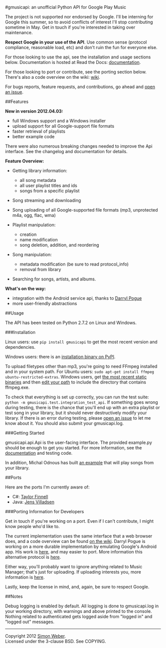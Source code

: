 #gmusicapi: an unofficial Python API for Google Play Music

The project is not supported nor endorsed by Google. I'll be interning for Google this summer, so to avoid conflicts of interest I'll stop contributing sometime in May. Get in touch if you're interested in taking over maintenance.

**Respect Google in your use of the API**. Use common sense (protocol compliance, reasonable load, etc) and don't ruin the fun for everyone else.

For those looking to use the api, see the installation and usage sections below. Documentation is hosted at Read the Docs: [documentation](http://readthedocs.org/docs/unofficial-google-music-api/en/latest).

For those looking to port or contribute, see the porting section below. There's also a code overview on the wiki: [wiki](https://github.com/simon-weber/Unofficial-Google-Music-API/wiki/Codebase-Overview).

For bugs reports, feature requests, and contributions, go ahead and [open an issue](https://github.com/simon-weber/Unofficial-Google-Music-API/issues/new).

##Features

**New in version 2012.04.03:** 

* full Windows support and a Windows installer
* upload support for all Google-support file formats
* faster retrieval of playlists
* better example code
   
There were also numerous breaking changes needed to improve the Api interface. See the changelog and documentation for details.

**Feature Overview:**

* Getting library information:
    * all song metadata
    * all user playlist titles and ids
    * songs from a specific playlist

* Song streaming and downloading

* Song uploading of all Google-supported file formats (mp3, unprotected m4a, ogg, flac, wma)

* Playlist manipulation:
    * creation
    * name modification
    * song deletion, addition, and reordering

* Song manipulation:
    * metadata modification (be sure to read protocol_info)
    * removal from library

* Searching for songs, artists, and albums.

**What's on the way:**

* integration with the Android service api, thanks to [Darryl Pogue](https://github.com/dpogue/Unofficial-Google-Music-API)
* more user-friendly abstractions

##Usage

The API has been tested on Python 2.7.2 on Linux and Windows.

###Installation

Linux users: use `pip install gmusicapi` to get the most recent version and dependencies.

Windows users: there is an [installation binary on PyPI](http://pypi.python.org/pypi/gmusicapi/).

To upload filetypes other than mp3, you're going to need FFmpeg installed and in your system path. For Ubuntu users: `sudo apt-get install ffmpeg ubuntu-restricted-extras`. Windows users, get [the most recent static binaries](http://ffmpeg.zeranoe.com/builds/) and then [edit your path](http://www.computerhope.com/issues/ch000549.htm) to include the directory that contains ffmpeg.exe.

To check that everything is set up correctly, you can run the test suite: `python -m gmusicapi.test.integration_test_api`. If something goes wrong during testing, there is the chance that you'll end up with an extra playlist or test song in your library, but it should never destructively modify your library. If there is an error during testing, please [open an issue](https://github.com/simon-weber/Unofficial-Google-Music-API/issues/new) to let me know about it. You should also submit your gmusicapi.log.

###Getting Started

gmusicapi.api.Api is the user-facing interface. The provided example.py should be enough to get you started. For more information, see the [documentation](http://readthedocs.org/docs/unofficial-google-music-api/en/latest) and testing code. 

In addition, Michal Odnous has built [an example](https://github.com/odiroot/Unofficial-Google-Music-API/blob/mo-sandbox/example_play.py) that will play songs from your library.

##Ports

Here are the ports I'm currently aware of:

* C#: [Taylor Finnell](https://github.com/Byteopia/GoogleMusicAPI.NET)
* Java: [Jens Villadsen](https://github.com/jkiddo/gmusic.api)


###Porting Information for Developers

Get in touch if you're working on a port. Even if I can't contribute, I might know people who'd like to.

The current implementation uses the same interface that a web browser does, and a code overview can be found [on the wiki](https://github.com/simon-weber/Unofficial-Google-Music-API/wiki/Codebase-Overview). Darryl Pogue is working on a more durable implementation by emulating Google's Android app. His work is [here](https://github.com/dpogue/Unofficial-Google-Music-API), and may easier to port. More information this alternative protocol is [here](https://github.com/dpogue/Unofficial-Google-Music-API/wiki/Skyjam-API).

Either way, you'll probably want to ignore anything related to Music Manager; that's just for uploading. If uploading interests you, more information is [here](https://github.com/simon-weber/google-music-protocol).

Lastly, keep the license in mind, and, again, be sure to respect Google.



##Notes

Debug logging is enabled by default.
All logging is done to gmusicapi.log in your working directory, with warnings and above printed to the console.
Nothing related to authenticated gets logged aside from "logged in" and "logged out" messages.


- - -
  

Copyright 2012 [Simon Weber](https://plus.google.com/103350848301234480355).  
Licensed under the 3-clause BSD. See COPYING.
